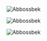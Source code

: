 <p align="center"> <img src="https://github-readme-stats.vercel.app/api?username=Abbossbek&show_icons=true&theme=gotham" alt="Abbossbek" />  
<p align="center"> <img src="https://github-readme-stats.vercel.app/api/top-langs/?username=Abbossbek&show_icons=true&theme=gotham" alt="Abbossbek" />
  <p align="center"> <img src="https://github-readme-stats.vercel.app/api/wakatime?username=Abbossbek&show_icons=true&theme=gotham" alt="Abbossbek" />
<!--
**Abbossbek/Abbossbek** is a ✨ _special_ ✨ repository because its `README.md` (this file) appears on your GitHub profile.

Here are some ideas to get you started:

- 🔭 I’m currently working on ...
- 🌱 I’m currently learning ...
- 👯 I’m looking to collaborate on ...
- 🤔 I’m looking for help with ...
- 💬 Ask me about ...
- 📫 How to reach me: ...
- 😄 Pronouns: ...
- ⚡ Fun fact: ...
-->
